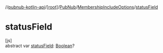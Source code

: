 //[pubnub-kotlin-api](../../../../index.md)/[[root]](../../index.md)/[PubNub](../index.md)/[MembershipIncludeOptions](index.md)/[statusField](status-field.md)

# statusField

[js]\
abstract var [statusField](status-field.md): [Boolean](https://kotlinlang.org/api/core/kotlin-stdlib/kotlin/-boolean/index.html)?
